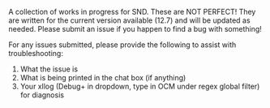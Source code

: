 A collection of works in progress for SND. These are NOT PERFECT! They are written for the current version available (12.7) and will be updated as needed. Please submit an issue if you happen to find a bug with something!

For any issues submitted, please provide the following to assist with troubleshooting:
1. What the issue is
2. What is being printed in the chat box (if anything)
3. Your xllog (Debug+ in dropdown, type in OCM under regex global filter) for diagnosis
